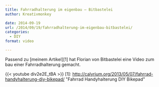 ```yaml
---
title: Fahrradhalterung im eigenbau – Bitbastelei
author: Kreativmonkey

date: 2014-09-19
url: /2014/09/19/fahrradhalterung-im-eigenbau-bitbastelei/
categories:
  - DIY
format: video

---
```

Passend zu [meinem Artikel][1] hat Florian von Bitbastelei eine Video zum bau einer Fahrradhalterung gemacht.

{{< youtube div2e2E_tBA >}}
 [1]: http://calyrium.org/2013/05/07/fahrrad-handyhalterung-diy-bikepad/ "Fahrrad Handyhalterung DIY Bikepad"
